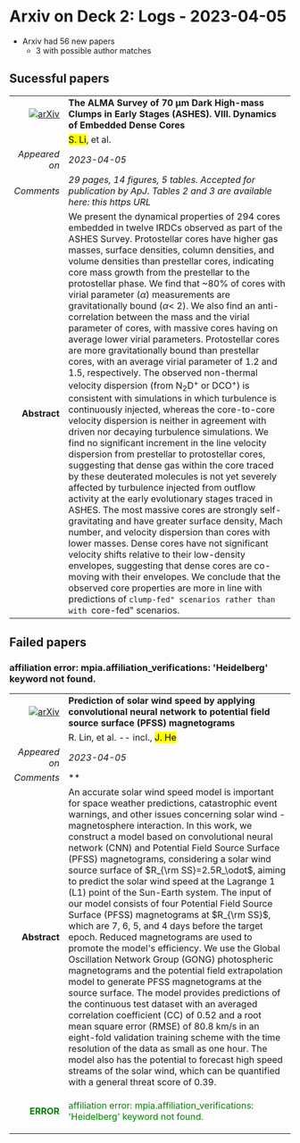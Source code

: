 # Arxiv on Deck 2: Logs - 2023-04-05

* Arxiv had 56 new papers
    * 3 with possible author matches

## Sucessful papers


|||
|---:|:---|
| [![arXiv](https://img.shields.io/badge/arXiv-arXiv:2304.01718-b31b1b.svg)](https://arxiv.org/abs/arXiv:2304.01718) | **The ALMA Survey of 70 μm Dark High-mass Clumps in Early Stages  (ASHES). VIII. Dynamics of Embedded Dense Cores**  |
|| <mark>S. Li</mark>, et al. |
|*Appeared on*| *2023-04-05*|
|*Comments*| *29 pages, 14 figures, 5 tables. Accepted for publication by ApJ. Tables 2 and 3 are available here: this https URL*|
|**Abstract**| We present the dynamical properties of 294 cores embedded in twelve IRDCs observed as part of the ASHES Survey. Protostellar cores have higher gas masses, surface densities, column densities, and volume densities than prestellar cores, indicating core mass growth from the prestellar to the protostellar phase. We find that ~80% of cores with virial parameter ($\alpha$) measurements are gravitationally bound ($\alpha$< 2). We also find an anti-correlation between the mass and the virial parameter of cores, with massive cores having on average lower virial parameters. Protostellar cores are more gravitationally bound than prestellar cores, with an average virial parameter of 1.2 and 1.5, respectively. The observed non-thermal velocity dispersion (from N$_{2}$D$^{+}$ or DCO$^{+}$) is consistent with simulations in which turbulence is continuously injected, whereas the core-to-core velocity dispersion is neither in agreement with driven nor decaying turbulence simulations. We find no significant increment in the line velocity dispersion from prestellar to protostellar cores, suggesting that dense gas within the core traced by these deuterated molecules is not yet severely affected by turbulence injected from outflow activity at the early evolutionary stages traced in ASHES. The most massive cores are strongly self-gravitating and have greater surface density, Mach number, and velocity dispersion than cores with lower masses. Dense cores have not significant velocity shifts relative to their low-density envelopes, suggesting that dense cores are co-moving with their envelopes. We conclude that the observed core properties are more in line with predictions of ``clump-fed" scenarios rather than with ``core-fed" scenarios. |

## Failed papers

### affiliation error: mpia.affiliation_verifications: 'Heidelberg' keyword not found. 


|||
|---:|:---|
| [![arXiv](https://img.shields.io/badge/arXiv-arXiv:2304.01234-b31b1b.svg)](https://arxiv.org/abs/arXiv:2304.01234) | **Prediction of solar wind speed by applying convolutional neural network  to potential field source surface (PFSS) magnetograms**  |
|| R. Lin, et al. -- incl., <mark>J. He</mark> |
|*Appeared on*| *2023-04-05*|
|*Comments*| **|
|**Abstract**| An accurate solar wind speed model is important for space weather predictions, catastrophic event warnings, and other issues concerning solar wind - magnetosphere interaction. In this work, we construct a model based on convolutional neural network (CNN) and Potential Field Source Surface (PFSS) magnetograms, considering a solar wind source surface of $R_{\rm SS}=2.5R_\odot$, aiming to predict the solar wind speed at the Lagrange 1 (L1) point of the Sun-Earth system. The input of our model consists of four Potential Field Source Surface (PFSS) magnetograms at $R_{\rm SS}$, which are 7, 6, 5, and 4 days before the target epoch. Reduced magnetograms are used to promote the model's efficiency. We use the Global Oscillation Network Group (GONG) photospheric magnetograms and the potential field extrapolation model to generate PFSS magnetograms at the source surface. The model provides predictions of the continuous test dataset with an averaged correlation coefficient (CC) of 0.52 and a root mean square error (RMSE) of 80.8 km/s in an eight-fold validation training scheme with the time resolution of the data as small as one hour. The model also has the potential to forecast high speed streams of the solar wind, which can be quantified with a general threat score of 0.39. |
|<p style="color:green"> **ERROR** </p>| <p style="color:green">affiliation error: mpia.affiliation_verifications: 'Heidelberg' keyword not found.</p> |

